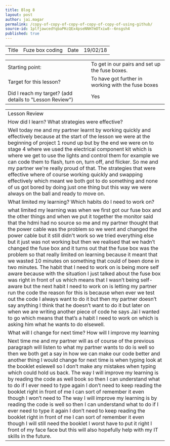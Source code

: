```yaml
---
title: Blog 8
layout: post
author: jai.magar
permalink: /copy-of-copy-of-copy-of-copy-of-copy-of-using-github/
source-id: 1plfjawcedYqbaPKcQEx4pseNNH7mOTxiw8--6nsgsh4
published: true
---
```

<table>
  <tr>
    <td>Title</td>
    <td>Fuze box coding</td>
    <td>Date</td>
    <td>19/02/18</td>
  </tr>
</table>


<table>
  <tr>
    <td>Starting point:</td>
    <td>To get in our pairs and set up the fuse boxes.</td>
  </tr>
  <tr>
    <td>Target for this lesson?</td>
    <td>To have got further in working with the fuse boxes</td>
  </tr>
  <tr>
    <td>Did I reach my target? 
(add details to "Lesson Review")</td>
    <td> Yes </td>
  </tr>
</table>


<table>
  <tr>
    <td>Lesson Review</td>
  </tr>
  <tr>
    <td>How did I learn? What strategies were effective? </td>
  </tr>
  <tr>
    <td>Well today me and my partner learnt by working quickly and effectively because at the start of the lesson we were at the beginning of project 1 round up but by the end we were on to stage 4 where we used the electrical component kit which is where we get to use the lights and control them for example we can code them to flash, turn on, turn off, and flicker. So me and my partner we're really proud of that. The strategies that were effective where of course working quickly and swapping effectively which meant we both got to do something and none of us got bored by doing just one thing but this way we were always on the ball and ready to move on.</td>
  </tr>
  <tr>
    <td>What limited my learning? Which habits do I need to work on? </td>
  </tr>
  <tr>
    <td>what limited my learning was when we first got our fuse box and the other things and when we put it together the monitor said that the hdmi had no source so me and my partner thought that the power cable was the problem so we went and changed the power cable but it still didn't work so we tried everything else but it just was not working but then we realised that we hadn’t changed the fuse box and it turns out that the fuse box was the problem so that really limited on learning because it meant that we wasted 10 minutes on something that could of been done in two minutes. The habit that I need to work on is being more self aware because with the situation I just talked about the fuse box was right in front of us which means that I wasn’t being self-aware but the next habit I need to work on is letting my partner run the code   the reason for this is because when ever we test out the code I always want to do it but then my partner doesn’t say anything I think that he doesn’t want to do it but later on when we are writing another piece of code he says Jai I wanted to go which means that that’s a habit I need to work on which is asking him what he wants to do elsewell.</td>
  </tr>
  <tr>
    <td>What will I change for next time? How will I improve my learning</td>
  </tr>
  <tr>
    <td>Next time me and my partner will as of course of the previous paragraph will listen to what my partner wants to do is well so then we both get a say in how we can make our code better and another thing I would change for next time is when typing look at the booklet eslewell so I don’t make any mistakes when typing which could hold us back. The way I will improve my learning is by reading the code as well book so then I can understand what to do if I ever need to type again I don’t need to keep reading the booklet right in front of me I can sort of remember it even though I won’t need to The way I will improve my learning is by reading the code is well so then I can understand what to do if I ever need to type it again I don’t need to keep reading the booklet right in front of me I can sort of remember it even though I will still need the booklet I worst have to put it right I front of my face face but this will also hopefully help with my IT skills in the future.</td>
  </tr>
</table>



